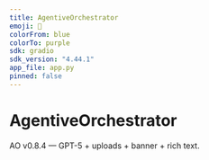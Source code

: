 ```yaml
---
title: AgentiveOrchestrator
emoji: 🚀
colorFrom: blue
colorTo: purple
sdk: gradio
sdk_version: "4.44.1"
app_file: app.py
pinned: false
---
```


# AgentiveOrchestrator

AO v0.8.4 — GPT-5 + uploads + banner + rich text.
